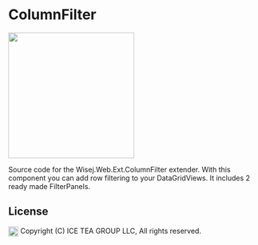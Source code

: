 ColumnFilter
====

<img src="https://raw.githubusercontent.com/iceteagroup/wisej-extensions/master/Support/Images/ColumnFilter.png" height="252">

Source code for the Wisej.Web.Ext.ColumnFilter extender. With this component you can add row filtering to your DataGridViews. It includes 2 ready made FilterPanels.

License
-------
<img src="http://iceteagroup.com/wp-content/uploads/2017/01/Square-64x64-trasp.png" height="20" align="top"> Copyright (C) ICE TEA GROUP LLC, All rights reserved.
